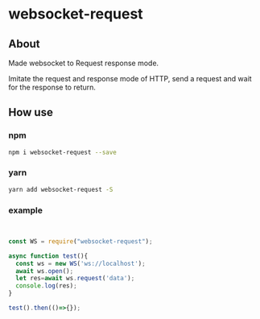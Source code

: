 # websocket-request

## About

Made websocket to Request response mode. 

Imitate the request and response mode of HTTP, send a request and wait for the response to return.


## How use

### npm
```bash
npm i websocket-request --save
```

### yarn

```bash
yarn add websocket-request -S
```

### example
```javascript

 
const WS = require("websocket-request");

async function test(){
  const ws = new WS('ws://localhost');
  await ws.open();
  let res=await ws.request('data');
  console.log(res);
}

test().then(()=>{});


```

